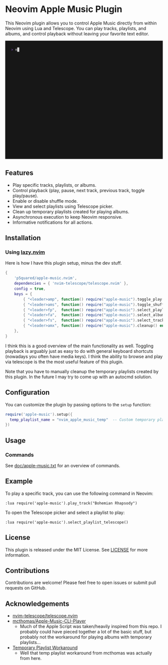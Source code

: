 # Neovim Apple Music Plugin

This Neovim plugin allows you to control Apple Music directly from within Neovim using Lua and Telescope. You can play tracks, playlists, and albums, and control playback without leaving your favorite text editor.

![Demo of Selecting Album via Telescope](demos/select_album.gif)

## Features

- Play specific tracks, playlists, or albums.
- Control playback (play, pause, next track, previous track, toggle play/pause).
- Enable or disable shuffle mode.
- View and select playlists using Telescope picker.
- Clean up temporary playlists created for playing albums.
- Asynchronous execution to keep Neovim responsive.
- Informative notifications for all actions.

## Installation

### Using [lazy.nvim](https://github.com/folke/lazy.nvim)

Here is how I have this plugin setup, minus the dev stuff.

```lua
{
    'p5quared/apple-music.nvim',
    dependencies = { 'nvim-telescope/telescope.nvim' },
    config = true,
    keys = {
        { "<leader>amp", function() require("apple-music").toggle_play() end,               desc = "Apple Music: Toggle Playback" },
        { "<leader>ams", function() require("apple-music").toggle_shuffle() end,            desc = "Apple Music: Toggle Shuffle" },
        { "<leader>fp",  function() require("apple-music").select_playlist_telescope() end, desc = "Apple Music: Select Playlist with Telescope" },
        { "<leader>fa",  function() require("apple-music").select_album_telescope() end,    desc = "Apple Music: Select Album with Telescope" },
        { "<leader>fs",  function() require("apple-music").select_track_telescope() end,    desc = "Apple Music: Select Track with Telescope" },
        { "<leader>amx", function() require("apple-music").cleanup() end,                   desc = "Apple Music: Cleanup Temporary Playlists" },
    },
}
```

I think this is a good overview of the main functionality as well.
Toggling playback is arguably just as easy to do with general keyboard shortcuts
(nowadays you often have media keys). I think the ability to browse
and play via telescope is the the most useful feature of this plugin.

Note that you have to manually cleanup the temporary playlists created by this plugin.
In the future I may try to come up with an autocmd solution.

## Configuration

You can customize the plugin by passing options to the `setup` function:

```lua
require('apple-music').setup({
  temp_playlist_name = "nvim_apple_music_temp"  -- Custom temporary playlist name
})
```

## Usage

### Commands

See [doc/apple-music.txt](doc/apple-music.txt) for an overview of commands.

## Example

To play a specific track, you can use the following command in Neovim:

```vim
:lua require('apple-music').play_track("Bohemian Rhapsody")
```

To open the Telescope picker and select a playlist to play:

```vim
:lua require('apple-music').select_playlist_telescope()
```

## License

This plugin is released under the MIT License. See [LICENSE](./LICENSE) for more information.

## Contributions

Contributions are welcome! Please feel free to open issues or submit pull requests on GitHub.

## Acknowledgements

- [nvim-telescope/telescope.nvim](https://github.com/nvim-telescope/telescope.nvim)
- [mcthomas/Apple-Music-CLI-Player](https://github.com/mcthomas/Apple-Music-CLI-Player)
    - Much of the Apple Script was taken/heavily inspired from this repo.
    I probably could have pieced together a lot of the basic stuff, but probably
    not the workaround for playing albums with temporary playlists...
- [Temporary Playlist Workaround](https://discussions.apple.com/thread/1053355?sortBy=best)
    - Well that temp playlist workaround from mcthomas was actually from here.
